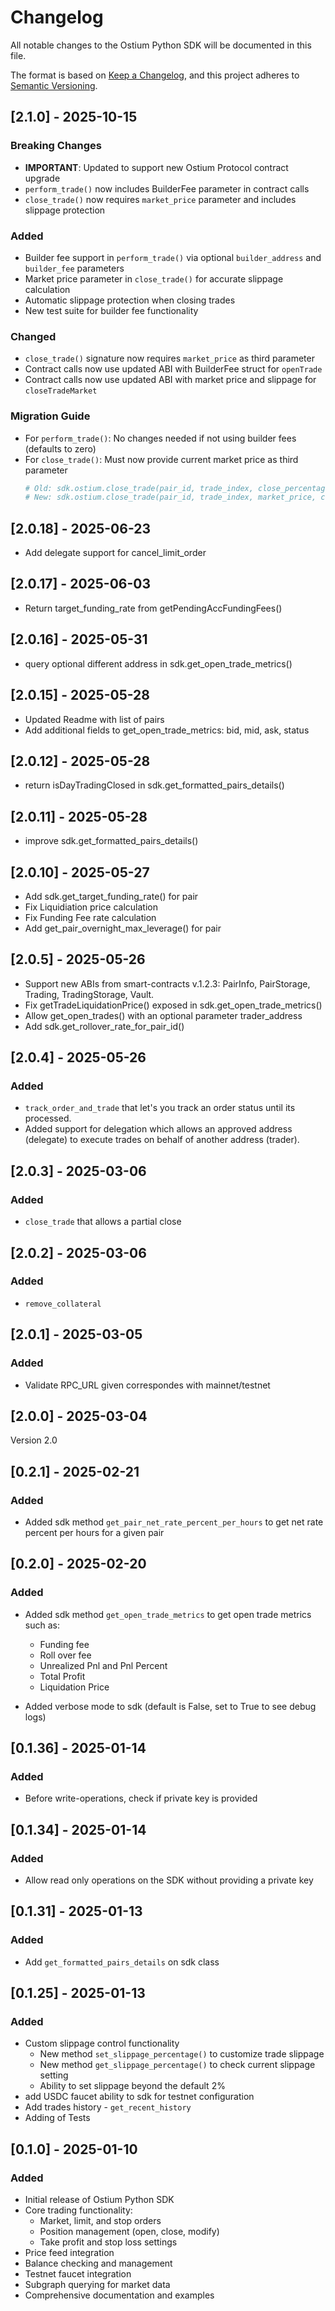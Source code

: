 # Changelog

All notable changes to the Ostium Python SDK will be documented in this file.

The format is based on [Keep a Changelog](https://keepachangelog.com/en/1.0.0/),
and this project adheres to [Semantic Versioning](https://semver.org/spec/v2.0.0.html).

## [2.1.0] - 2025-10-15

### Breaking Changes
- **IMPORTANT**: Updated to support new Ostium Protocol contract upgrade
- `perform_trade()` now includes BuilderFee parameter in contract calls
- `close_trade()` now requires `market_price` parameter and includes slippage protection

### Added
- Builder fee support in `perform_trade()` via optional `builder_address` and `builder_fee` parameters
- Market price parameter in `close_trade()` for accurate slippage calculation
- Automatic slippage protection when closing trades
- New test suite for builder fee functionality

### Changed
- `close_trade()` signature now requires `market_price` as third parameter
- Contract calls now use updated ABI with BuilderFee struct for `openTrade`
- Contract calls now use updated ABI with market price and slippage for `closeTradeMarket`

### Migration Guide
- For `perform_trade()`: No changes needed if not using builder fees (defaults to zero)
- For `close_trade()`: Must now provide current market price as third parameter
  ```python
  # Old: sdk.ostium.close_trade(pair_id, trade_index, close_percentage)
  # New: sdk.ostium.close_trade(pair_id, trade_index, market_price, close_percentage)
  ```

## [2.0.18] - 2025-06-23

- Add delegate support for cancel_limit_order

## [2.0.17] - 2025-06-03

- Return target_funding_rate from getPendingAccFundingFees() 

## [2.0.16] - 2025-05-31

- query optional different address in sdk.get_open_trade_metrics()

## [2.0.15] - 2025-05-28

- Updated Readme with list of pairs
- Add additional fields to get_open_trade_metrics: bid, mid, ask, status

## [2.0.12] - 2025-05-28

- return isDayTradingClosed in sdk.get_formatted_pairs_details()

## [2.0.11] - 2025-05-28

- improve sdk.get_formatted_pairs_details()

## [2.0.10] - 2025-05-27

- Add sdk.get_target_funding_rate() for pair
- Fix Liquidiation price calculation
- Fix Funding Fee rate calculation
- Add get_pair_overnight_max_leverage() for pair

## [2.0.5] - 2025-05-26

- Support new ABIs from smart-contracts v.1.2.3: PairInfo, PairStorage, Trading, TradingStorage, Vault.
- Fix getTradeLiquidationPrice() exposed in sdk.get_open_trade_metrics()
- Allow get_open_trades() with an optional parameter trader_address
- Add sdk.get_rollover_rate_for_pair_id()

## [2.0.4] - 2025-05-26

### Added
- `track_order_and_trade` that let's you track an order status until its processed.
- Added support for delegation which allows an approved
  address (delegate) to execute trades on behalf of another address (trader).

## [2.0.3] - 2025-03-06

### Added
- `close_trade` that allows a partial close

## [2.0.2] - 2025-03-06

### Added
- `remove_collateral`


## [2.0.1] - 2025-03-05

### Added
- Validate RPC_URL given correspondes with mainnet/testnet


## [2.0.0] - 2025-03-04

Version 2.0

## [0.2.1] - 2025-02-21

### Added
- Added sdk method `get_pair_net_rate_percent_per_hours` to get net rate percent per hours for a given pair

## [0.2.0] - 2025-02-20

### Added

- Added sdk method `get_open_trade_metrics` to get open trade metrics such as:
  - Funding fee
  - Roll over fee
  - Unrealized Pnl and Pnl Percent
  - Total Profit
  - Liquidation Price 

- Added verbose mode to sdk (default is False, set to True to see debug logs)

## [0.1.36] - 2025-01-14

### Added
- Before write-operations, check if private key is provided

## [0.1.34] - 2025-01-14

### Added
- Allow read only operations on the SDK without providing a private key

## [0.1.31] - 2025-01-13

### Added
- Add `get_formatted_pairs_details` on sdk class

## [0.1.25] - 2025-01-13

### Added
- Custom slippage control functionality
  - New method `set_slippage_percentage()` to customize trade slippage
  - New method `get_slippage_percentage()` to check current slippage setting
  - Ability to set slippage beyond the default 2%
- add USDC faucet ability to sdk for testnet configuration
- Add trades history - `get_recent_history`
- Adding of Tests


## [0.1.0] - 2025-01-10

### Added
- Initial release of Ostium Python SDK
- Core trading functionality:
  - Market, limit, and stop orders
  - Position management (open, close, modify)
  - Take profit and stop loss settings
- Price feed integration
- Balance checking and management
- Testnet faucet integration
- Subgraph querying for market data
- Comprehensive documentation and examples 